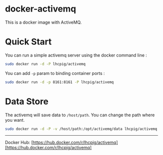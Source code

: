 # docker-activemq
This is a docker image with ActiveMQ.

# Quick Start

You can run a simple activemq server using the docker command line :

```bash
sudo docker run -d -P lhcpig/activemq
```

You can add `-p` param to binding container ports :

```bash
sudo docker run -d -p 8161:8161 -P lhcpig/activemq
```

# Data Store
The activemq will save data to `/host/path`. You can change the path where you want.

```bash
sudo docker run -d -P -v /host/path:/opt/activemq/data lhcpig/activemq
```

---
Docker Hub: [https://hub.docker.com/r/lhcpig/activemq][https://hub.docker.com/r/lhcpig/activemq]

